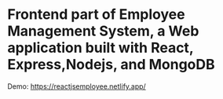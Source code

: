 # Frontend part of Employee Management System, a Web application  built with React, Express,Nodejs, and MongoDB
Demo: https://reactjsemployee.netlify.app/
